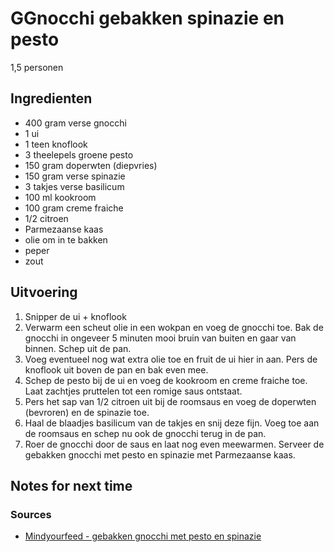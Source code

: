 # GGnocchi gebakken spinazie en pesto

1,5 personen

## Ingredienten

 * 400 gram verse gnocchi
 * 1 ui
 * 1 teen knoflook
 * 3 theelepels groene pesto
 * 150 gram doperwten (diepvries)
 * 150 gram verse spinazie
 * 3 takjes verse basilicum
 * 100 ml kookroom
 * 100 gram creme fraiche
 * 1/2 citroen
 * Parmezaanse kaas
 * olie om in te bakken
 * peper
 * zout

## Uitvoering

 1. Snipper de ui + knoflook
 2. Verwarm een scheut olie in een wokpan en voeg de gnocchi toe. Bak de gnocchi in ongeveer 5 minuten mooi bruin van buiten en gaar van binnen. Schep uit de pan.
 3. Voeg eventueel nog wat extra olie toe en fruit de ui hier in aan. Pers de knoflook uit boven de pan en bak even mee.
 4. Schep de pesto bij de ui en voeg de kookroom en creme fraiche toe. Laat zachtjes pruttelen tot een romige saus ontstaat.
 5. Pers het sap van 1/2 citroen uit bij de roomsaus en voeg de doperwten (bevroren) en de spinazie toe.
 6. Haal de blaadjes basilicum van de takjes en snij deze fijn. Voeg toe aan de roomsaus en schep nu ook de gnocchi terug in de pan.
 7. Roer de gnocchi door de saus en laat nog even meewarmen. Serveer de gebakken gnocchi met pesto en spinazie met Parmezaanse kaas. 

## Notes for next time


### Sources

* [Mindyourfeed - gebakken gnocchi met pesto en spinazie](https://www.mindyourfeed.nl/recepten/diner/gebakken-gnocchi-met-pesto-en-spinazie/)